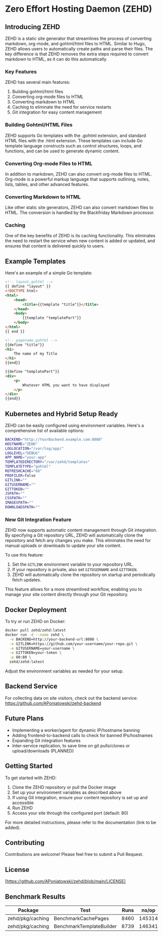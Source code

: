 # Zero Effort Hosting Daemon (ZEHD)

## Introducing ZEHD

ZEHD is a static site generator that streamlines the process of converting markdown, org-mode, and gohtml/html files to HTML. Similar to Hugo, ZEHD allows users to automatically create paths and parse their files. The key difference is that ZEHD removes the extra steps required to convert markdown to HTML, as it can do this automatically.

### Key Features

ZEHD has several main features:

1. Building gohtml/html files
2. Converting org-mode files to HTML
3. Converting markdown to HTML
4. Caching to eliminate the need for service restarts
5. Git integration for easy content management

### Building Gohtml/HTML Files

ZEHD supports Go templates with the .gohtml extension, and standard HTML files with the .html extension. These templates can include Go template language constructs such as control structures, loops, and functions, and can be used to generate dynamic content.

### Converting Org-mode Files to HTML

In addition to markdown, ZEHD can also convert org-mode files to HTML. Org-mode is a powerful markup language that supports outlining, notes, lists, tables, and other advanced features.

### Converting Markdown to HTML

Like other static site generators, ZEHD can also convert markdown files to HTML. The conversion is handled by the Blackfriday Markdown processor.

### Caching

One of the key benefits of ZEHD is its caching functionality. This eliminates the need to restart the service when new content is added or updated, and ensures that content is delivered quickly to users.

## Example Templates

Here's an example of a simple Go template:

```html
<!-- layout.gohtml -->
{{ define "layout" }}
<!DOCTYPE html>
<html>
    <head>
        <title>{{template "title"}}</title>
    </head>
    <body>
        {{template "templatePart"}}
    </body>
</html>
{{ end }}

<!-- pagename.gohtml -->
{{define "title"}}
<h1>
    The name of my Title
</h1>
{{end}}

{{define "templatePart"}}
<div>
    <p>
        Whatever HTML you want to have displayed
    </p>
</div>
{{end}}
```

## Kubernetes and Hybrid Setup Ready

ZEHD can be easily configured using environment variables. Here's a comprehensive list of available options:

```bash
BACKEND="http://YourBackend.example.com:8080"
HOSTNAME="ZEHD"
LOGLOCATION="/var/log/app/"
LOGLEVEL="DEBUG"
APP_NAME="your-app"
TEMPLATEDIRECTORY="/var/zehd/templates"
TEMPLATETYPE="gohtml"
REFRESHCACHE="60"
PROFILER=false
GITLINK=""
GITUSERNAME=""
GITTOKEN=""
JSPATH=""
CSSPATH=""
IMAGESPATH=""
DOWNLOADSPATH=""
```

### New Git Integration Feature

ZEHD now supports automatic content management through Git integration. By specifying a Git repository URL, ZEHD will automatically clone the repository and fetch any changes you make. This eliminates the need for manual uploads or downloads to update your site content.

To use this feature:

1. Set the `GITLINK` environment variable to your repository URL.
2. If your repository is private, also set `GITUSERNAME` and `GITTOKEN`.
3. ZEHD will automatically clone the repository on startup and periodically fetch updates.

This feature allows for a more streamlined workflow, enabling you to manage your site content directly through your Git repository.

## Docker Deployment

To try or run ZEHD on Docker:

```bash
docker pull zehd/zehd:latest
docker run -d --name zehd \
  -e BACKEND=http://your-backend-url:8080 \
  -e GITLINK=https://github.com/your-username/your-repo.git \
  -e GITUSERNAME=your-username \
  -e GITTOKEN=your-token \
  -p 80:80 \
  zehd/zehd:latest
```

Adjust the environment variables as needed for your setup.

## Backend Service

For collecting data on site visitors, check out the backend service: <https://github.com/APoniatowski/zehd-backend>

## Future Plans

- Implementing a worker/agent for dynamic IP/hostname banning
- Adding frontend-to-backend calls to check for banned IPs/hostnames
- Expanding Git integration features
- Inter-service replication, to save time on git pulls/clones or upload/downloads (PLANNED)

## Getting Started

To get started with ZEHD:

1. Clone the ZEHD repository or pull the Docker image
2. Set up your environment variables as described above
3. If using Git integration, ensure your content repository is set up and accessible
4. Run ZEHD
5. Access your site through the configured port (default: 80)

For more detailed instructions, please refer to the documentation (link to be added).

## Contributing

Contributions are welcome! Please feel free to submit a Pull Request.

## License

[https://github.com/APoniatowski/zehd/blob/main/LICENSE]




## Benchmark Results
| Package | Test | Runs | ns/op | B/op | allocs/op |
| --- | --- | --- | --- | --- | --- |
| zehd/pkg/caching | BenchmarkCachePages | 8460 | 145314 | 10734 | 97 |
| zehd/pkg/caching | BenchmarkTemplateBuilder | 8739 | 146341 | 17671 | 115 |
